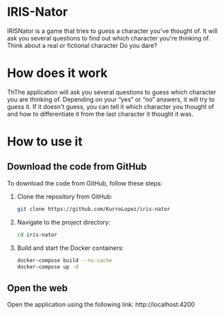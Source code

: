# IRIS-Nator
IRISNator is a game that tries to guess a character you've thought of.
It will ask you several questions to find out which character you're thinking of.
Think about a real or fictional character
Do you dare?

# How does it work
ThThe application will ask you several questions to guess which character you are thinking of. Depending on your “yes” or “no” answers, it will try to guess it.
If it doesn't guess, you can tell it which character you thought of and how to differentiate it from the last character it thought it was.

# How to use it
## Download the code from GitHub

To download the code from GitHub, follow these steps:

1. Clone the repository from GitHub:
    ```bash
    git clone https://github.com/KurroLopez/iris-nator
    ```
2. Navigate to the project directory:
    ```bash
    cd iris-nator
    ```
3. Build and start the Docker containers:
    ```bash
    docker-compose build --no-cache
    docker-compose up -d
    ```

## Open the web
Open the application using the following link:
http://localhost:4200
